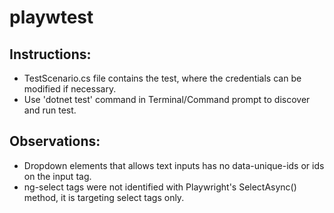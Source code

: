 # playwtest

Instructions:
-------------------------------
- TestScenario.cs file contains the test, where the credentials can be modified if necessary.
- Use 'dotnet test' command in Terminal/Command prompt to discover and run test.


Observations:
-------------------------------
- Dropdown elements that allows text inputs has no data-unique-ids or ids on the input tag.
- ng-select tags were not identified with Playwright's SelectAsync() method, it is targeting select tags only.
